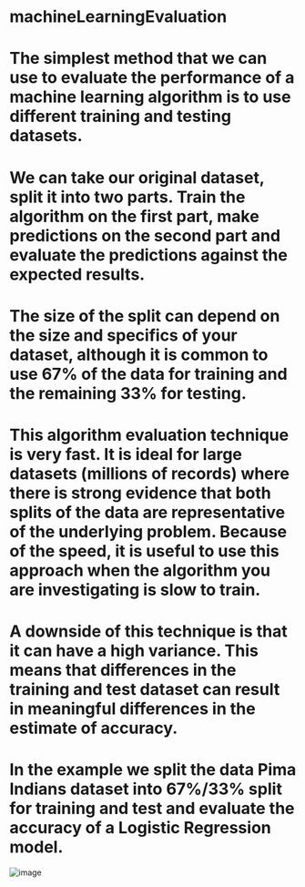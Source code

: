 # machineLearningEvaluation
# The simplest method that we can use to evaluate the performance of a machine learning algorithm is to use different training and testing datasets.

# We can take our original dataset, split it into two parts. Train the algorithm on the first part, make predictions on the second part and evaluate the predictions against the expected results.

# The size of the split can depend on the size and specifics of your dataset, although it is common to use 67% of the data for training and the remaining 33% for testing.

# This algorithm evaluation technique is very fast. It is ideal for large datasets (millions of records) where there is strong evidence that both splits of the data are representative of the underlying problem. Because of the speed, it is useful to use this approach when the algorithm you are investigating is slow to train.

# A downside of this technique is that it can have a high variance. This means that differences in the training and test dataset can result in meaningful differences in the estimate of accuracy.

# In the example  we split the data Pima Indians dataset into 67%/33% split for training and test and evaluate the accuracy of a Logistic Regression model.

![image](https://github.com/mucheru/machineLearningEvaluation/assets/13763343/a7965dea-ff9a-4db8-b623-1892de545125)
